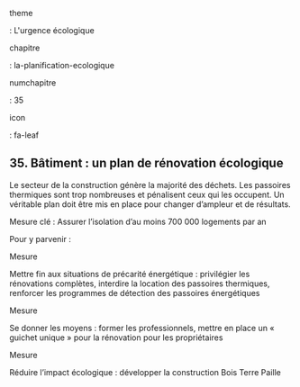 theme

:   L'urgence écologique

chapitre

:   la-planification-ecologique

numchapitre

:   35

icon

:   fa-leaf

35\. Bâtiment : un plan de rénovation écologique
---------------------------------------------

<div class="admonition note">

Le secteur de la construction génère la majorité des déchets. Les
passoires thermiques sont trop nombreuses et pénalisent ceux qui les
occupent. Un véritable plan doit être mis en place pour changer
d’ampleur et de résultats.

</div>

Mesure clé : Assurer l’isolation d’au moins 700 000 logements par an

Pour y parvenir :

<div class="admonition">

Mesure

Mettre fin aux situations de précarité énergétique : privilégier les
rénovations complètes, interdire la location des passoires thermiques,
renforcer les programmes de détection des passoires énergétiques

</div>

<div class="admonition">

Mesure

Se donner les moyens : former les professionnels, mettre en place un «
guichet unique » pour la rénovation pour les propriétaires

</div>

<div class="admonition">

Mesure

Réduire l’impact écologique : développer la construction Bois Terre
Paille

</div>
